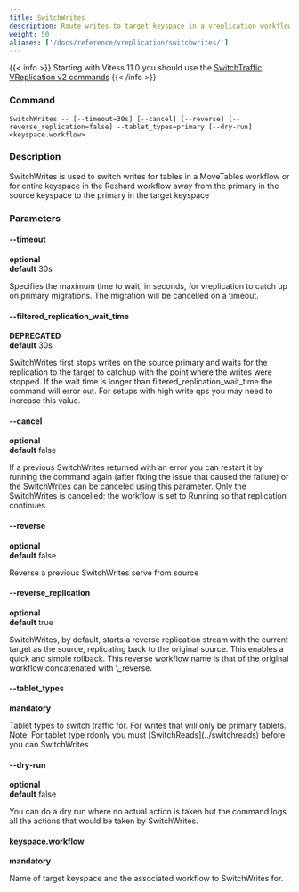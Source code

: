 ```yaml
---
title: SwitchWrites
description: Route writes to target keyspace in a vreplication workflow
weight: 50
aliases: ['/docs/reference/vreplication/switchwrites/']
---
```


{{< info >}}
Starting with Vitess 11.0 you should use the [SwitchTraffic VReplication v2 commands](../../switchtraffic)
{{< /info >}}

### Command

```
SwitchWrites -- [--timeout=30s] [--cancel] [--reverse] [--reverse_replication=false] --tablet_types=primary [--dry-run] <keyspace.workflow>
```

### Description

SwitchWrites is used to switch writes for tables in a MoveTables workflow or for entire keyspace in the
Reshard workflow away from the primary in the source keyspace to the primary in the target keyspace

### Parameters

#### --timeout 
**optional**\
**default** 30s

<div class="cmd">
Specifies the maximum time to wait, in seconds, for vreplication to catch up on primary migrations. The migration will be cancelled on a timeout.
</div>


#### --filtered_replication_wait_time 
**DEPRECATED**\
**default** 30s

<div class="cmd">
SwitchWrites first stops writes on the source primary and waits for the replication to the target to
catchup with the point where the writes were stopped. If the wait time is longer than filtered_replication_wait_time
the command will error out. 
For setups with high write qps you may need to increase this value.
</div>

#### --cancel 
**optional**\
**default** false

<div class="cmd">
If a previous SwitchWrites returned with an error you can restart it by running the command again (after fixing
the issue that caused the failure) or the SwitchWrites can be canceled using this parameter. Only the SwitchWrites
is cancelled: the workflow is set to Running so that replication continues.
</div>

#### --reverse 
**optional**\
**default** false

<div class="cmd">
Reverse a previous SwitchWrites serve from source
</div>

#### --reverse_replication 
**optional**\
**default** true

<div class="cmd">
SwitchWrites, by default, starts a reverse replication stream with the current target as the source, replicating
back to the original source. This enables a quick and simple rollback. This reverse workflow name is that
of the original workflow concatenated with \_reverse.
</div>

#### --tablet_types
**mandatory**

<div class="cmd">
Tablet types to switch traffic for. For writes that will only be primary tablets.
Note: For tablet type rdonly you must [SwitchReads](../switchreads) before you can SwitchWrites
</div>

#### --dry-run 
**optional**\
**default** false

<div class="cmd">
You can do a dry run where no actual action is taken but the command logs all the actions that would be taken
by SwitchWrites.
</div>

#### keyspace.workflow 
**mandatory**

<div class="cmd">
Name of target keyspace and the associated workflow to SwitchWrites for.
</div>
